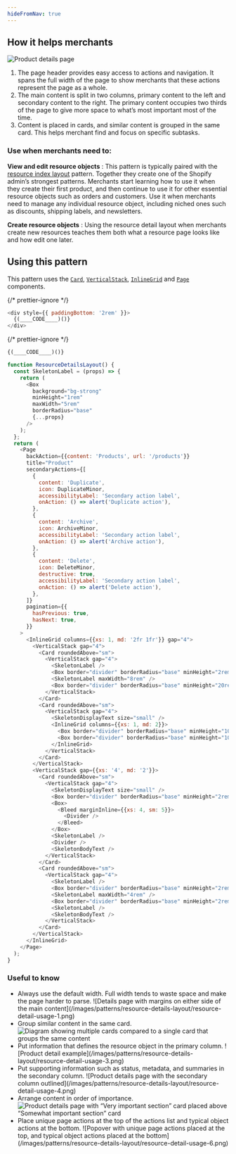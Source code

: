```yaml
---
hideFromNav: true
---
```


<HowItHelps>

## How it helps merchants

![Product details page](/images/patterns/resource-details-layout/resource-detail-cover-image.png)

1. The page header provides easy access to actions and navigation. It spans the full width of the page to show merchants that these actions represent the page as a whole.
2. The main content is split in two columns, primary content to the left and secondary content to the right. The primary content occupies two thirds of the page to give more space to what’s most important most of the time.
3. Content is placed in cards, and similar content is grouped in the same card. This helps merchant find and focus on specific subtasks.

<DefinitionTable>

### Use when merchants need to:

**View and edit resource objects**
: This pattern is typically paired with the [resource index layout](/patterns/resource-index-layout) pattern. Together they create one of the Shopify admin’s strongest patterns. Merchants start learning how to use it when they create their first product, and then continue to use it for other essential resource objects such as orders and customers. Use it when merchants need to manage any individual resource object, including niched ones such as discounts, shipping labels, and newsletters.

**Create resource objects**
: Using the resource detail layout when merchants create new resources teaches them both what a resource page looks like and how edit one later.

</DefinitionTable>
</HowItHelps>
<Usage>

## Using this pattern

This pattern uses the [`Card`](/components/layout-and-structure/card), [`VerticalStack`](/components/layout-and-structure/vertical-stack), [`InlineGrid`](/components/layout-and-structure/inline-grid) and [`Page`](/components/layout-and-structure/page) components.

{/* prettier-ignore */}
```javascript {"type":"previewContext","for":"example"}
<div style={{ paddingBottom: '2rem' }}>
  {(____CODE____)()}
</div>
```

{/* prettier-ignore */}
```javascript {"type":"sandboxContext","for":"example"}
{(____CODE____)()}
```

```javascript {"type":"livePreview","id":"example","title":"Resource details layout"}
function ResourceDetailsLayout() {
  const SkeletonLabel = (props) => {
    return (
      <Box
        background="bg-strong"
        minHeight="1rem"
        maxWidth="5rem"
        borderRadius="base"
        {...props}
      />
    );
  };
  return (
    <Page
      backAction={{content: 'Products', url: '/products'}}
      title="Product"
      secondaryActions={[
        {
          content: 'Duplicate',
          icon: DuplicateMinor,
          accessibilityLabel: 'Secondary action label',
          onAction: () => alert('Duplicate action'),
        },
        {
          content: 'Archive',
          icon: ArchiveMinor,
          accessibilityLabel: 'Secondary action label',
          onAction: () => alert('Archive action'),
        },
        {
          content: 'Delete',
          icon: DeleteMinor,
          destructive: true,
          accessibilityLabel: 'Secondary action label',
          onAction: () => alert('Delete action'),
        },
      ]}
      pagination={{
        hasPrevious: true,
        hasNext: true,
      }}
    >
      <InlineGrid columns={{xs: 1, md: '2fr 1fr'}} gap="4">
        <VerticalStack gap="4">
          <Card roundedAbove="sm">
            <VerticalStack gap="4">
              <SkeletonLabel />
              <Box border="divider" borderRadius="base" minHeight="2rem" />
              <SkeletonLabel maxWidth="8rem" />
              <Box border="divider" borderRadius="base" minHeight="20rem" />
            </VerticalStack>
          </Card>
          <Card roundedAbove="sm">
            <VerticalStack gap="4">
              <SkeletonDisplayText size="small" />
              <InlineGrid columns={{xs: 1, md: 2}}>
                <Box border="divider" borderRadius="base" minHeight="10rem" />
                <Box border="divider" borderRadius="base" minHeight="10rem" />
              </InlineGrid>
            </VerticalStack>
          </Card>
        </VerticalStack>
        <VerticalStack gap={{xs: '4', md: '2'}}>
          <Card roundedAbove="sm">
            <VerticalStack gap="4">
              <SkeletonDisplayText size="small" />
              <Box border="divider" borderRadius="base" minHeight="2rem" />
              <Box>
                <Bleed marginInline={{xs: 4, sm: 5}}>
                  <Divider />
                </Bleed>
              </Box>
              <SkeletonLabel />
              <Divider />
              <SkeletonBodyText />
            </VerticalStack>
          </Card>
          <Card roundedAbove="sm">
            <VerticalStack gap="4">
              <SkeletonLabel />
              <Box border="divider" borderRadius="base" minHeight="2rem" />
              <SkeletonLabel maxWidth="4rem" />
              <Box border="divider" borderRadius="base" minHeight="2rem" />
              <SkeletonLabel />
              <SkeletonBodyText />
            </VerticalStack>
          </Card>
        </VerticalStack>
      </InlineGrid>
    </Page>
  );
}
```

</Usage>
<UsefulToKnow>

### Useful to know

- <span>
    Always use the default width. Full width tends to waste space and make the
    page harder to parse.
  </span> ![Details page with margins on either side of the main content](/images/patterns/resource-details-layout/resource-detail-usage-1.png)
- <span>Group similar content in the same card.</span> ![Diagram showing multiple
  cards compared to a single card that groups the same content](/images/patterns/resource-details-layout/resource-detail-usage-2.png)
- <span>
    Put information that defines the resource object in the primary column.
  </span> ![Product detail example](/images/patterns/resource-details-layout/resource-detail-usage-3.png)
- <span>
    Put supporting information such as status, metadata, and summaries in the
    secondary column.
  </span> ![Product details page with the secondary column outlined](/images/patterns/resource-details-layout/resource-detail-usage-4.png)
- <span>Arrange content in order of importance.</span> ![Product details page with
  “Very important section” card placed above “Somewhat important section” card](/images/patterns/resource-details-layout/resource-detail-usage-5.png)
- <span>
    Place unique page actions at the top of the actions list and typical object
    actions at the bottom.
  </span> ![Popover with unique page actions placed at the top, and typical object
  actions placed at the bottom](/images/patterns/resource-details-layout/resource-detail-usage-6.png)

</UsefulToKnow>
